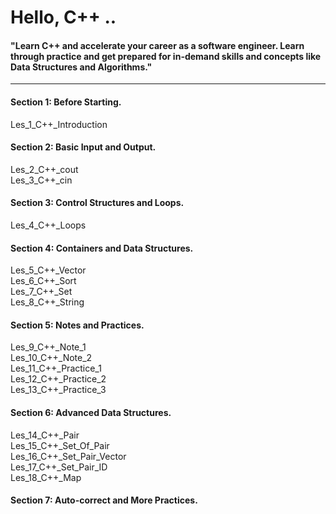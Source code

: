 # Hello, C++ ..

#### "Learn C++ and accelerate your career as a software engineer. Learn through practice and get prepared for in-demand skills and concepts like Data Structures and Algorithms."

---

#### Section 1: Before Starting.

Les_1_C++_Introduction  

#### Section 2: Basic Input and Output.

Les_2_C++_cout  
Les_3_C++_cin  

#### Section 3: Control Structures and Loops.

Les_4_C++_Loops  

#### Section 4: Containers and Data Structures.

Les_5_C++_Vector  
Les_6_C++_Sort  
Les_7_C++_Set  
Les_8_C++_String  

#### Section 5: Notes and Practices.

Les_9_C++_Note_1  
Les_10_C++_Note_2  
Les_11_C++_Practice_1  
Les_12_C++_Practice_2  
Les_13_C++_Practice_3  

#### Section 6: Advanced Data Structures.

Les_14_C++_Pair  
Les_15_C++_Set_Of_Pair  
Les_16_C++_Set_Pair_Vector  
Les_17_C++_Set_Pair_ID  
Les_18_C++_Map  

#### Section 7: Auto-correct and More Practices.

